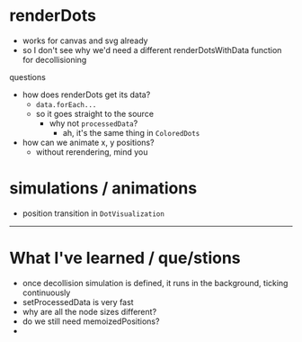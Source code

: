# renderDots

- works for canvas and svg already
- so I don't see why we'd need a different renderDotsWithData function for decollisioning

questions
- how does renderDots get its data?
  - `data.forEach...`
  - so it goes straight to the source
    - why not `processedData`?
      - ah, it's the same thing in `ColoredDots`
- how can we animate x, y positions?
  - without rerendering, mind you

# simulations / animations

- position transition in `DotVisualization`

---

# What I've learned / que/stions

- once decollision simulation is defined, it runs in the background, ticking continuously
- setProcessedData is very fast
- why are all the node sizes different?
- do we still need memoizedPositions?
- 